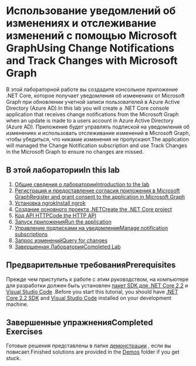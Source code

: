 # <a name="using-change-notifications-and-track-changes-with-microsoft-graph"></a><span data-ttu-id="c5b2d-101">Использование уведомлений об изменениях и отслеживание изменений с помощью Microsoft Graph</span><span class="sxs-lookup"><span data-stu-id="c5b2d-101">Using Change Notifications and Track Changes with Microsoft Graph</span></span>

<span data-ttu-id="c5b2d-102">В этой лабораторной работе вы создадите консольное приложение .NET Core, которое получает уведомления об изменениях от Microsoft Graph при обновлении учетной записи пользователей в Azure Active Directory (Azure AD).</span><span class="sxs-lookup"><span data-stu-id="c5b2d-102">In this lab you will create a .NET Core console application that receives change notifications from the Microsoft Graph when an update is made to a users account in Azure Active Directory (Azure AD).</span></span> <span data-ttu-id="c5b2d-103">Приложение будет управлять подпиской на уведомления об изменениях и использовать отслеживание изменений в Microsoft Graph, чтобы убедиться, что никакие изменения не пропускают.</span><span class="sxs-lookup"><span data-stu-id="c5b2d-103">The application will managed the Change Notification subscription and use Track Changes in the Microsoft Graph to ensure no changes are missed.</span></span>

## <a name="in-this-lab"></a><span data-ttu-id="c5b2d-104">В этой лаборатории</span><span class="sxs-lookup"><span data-stu-id="c5b2d-104">In this lab</span></span>

1. [<span data-ttu-id="c5b2d-105">Общие сведения о лаборатории</span><span class="sxs-lookup"><span data-stu-id="c5b2d-105">Introduction to the lab</span></span>](./tutorial/01_intro.md)
1. [<span data-ttu-id="c5b2d-106">Регистрация и предоставление согласия приложения в Microsoft Graph</span><span class="sxs-lookup"><span data-stu-id="c5b2d-106">Register and grant consent to the application in Microsoft Graph</span></span>](./tutorial/02_create-app.md)
1. [<span data-ttu-id="c5b2d-107">Установка ngrok</span><span class="sxs-lookup"><span data-stu-id="c5b2d-107">Install ngrok</span></span>](./tutorial/03_ngrok.md)
1. [<span data-ttu-id="c5b2d-108">Создание основного проекта .NET</span><span class="sxs-lookup"><span data-stu-id="c5b2d-108">Create the .NET Core project</span></span>](./tutorial/04_create-project.md)
1. [<span data-ttu-id="c5b2d-109">Код API HTTP</span><span class="sxs-lookup"><span data-stu-id="c5b2d-109">Code the HTTP API</span></span>](./tutorial/05_add-code.md)
1. [<span data-ttu-id="c5b2d-110">Запуск приложения</span><span class="sxs-lookup"><span data-stu-id="c5b2d-110">Run the application</span></span>](./tutorial/06_run.md)
1. [<span data-ttu-id="c5b2d-111">Управление подписками на уведомления</span><span class="sxs-lookup"><span data-stu-id="c5b2d-111">Manage notification subscriptions</span></span>](./tutorial/07_subbscription-management.md)
1. [<span data-ttu-id="c5b2d-112">Запрос изменений</span><span class="sxs-lookup"><span data-stu-id="c5b2d-112">Query for changes</span></span>](./tutorial/08_deltaquery.md)
1. [<span data-ttu-id="c5b2d-113">Завершенная Лаборатория</span><span class="sxs-lookup"><span data-stu-id="c5b2d-113">Completed Lab</span></span>](./tutorial/09_completed.md)

## <a name="prerequisites"></a><span data-ttu-id="c5b2d-114">Предварительные требования</span><span class="sxs-lookup"><span data-stu-id="c5b2d-114">Prerequisites</span></span>

<span data-ttu-id="c5b2d-115">Прежде чем приступить к работе с этим руководством, на компьютере для разработки должен быть установлен [пакет SDK для .NET Core 2,2](https://dotnet.microsoft.com/download) и [Visual Studio Code](https://code.visualstudio.com/) .</span><span class="sxs-lookup"><span data-stu-id="c5b2d-115">Before you start this tutorial, you should have [.NET Core 2.2 SDK](https://dotnet.microsoft.com/download) and [Visual Studio Code](https://code.visualstudio.com/) installed on your development machine.</span></span> 

## <a name="completed-exercises"></a><span data-ttu-id="c5b2d-116">Завершенные упражнения</span><span class="sxs-lookup"><span data-stu-id="c5b2d-116">Completed Exercises</span></span>

<span data-ttu-id="c5b2d-117">Готовые решения представлены в папке [демонстрации](./Demos) , если вы повисает.</span><span class="sxs-lookup"><span data-stu-id="c5b2d-117">Finished solutions are provided in the [Demos](./Demos) folder if you get stuck.</span></span>